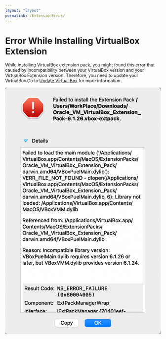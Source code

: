 ```yaml
---
layout: "layout"
permalink: /ExtensionError/
---
```


# Error While Installing VirtualBox Extension

While installing VirtualBox extension pack, you might found this error that caused by incompatibility between your VirtualBox version and your VirtualBox Extension version. Therefore, you need to update your VirtualBox.Go to [Update Virtual Box](https://FXDROS.github.io/os212/UpdateVirtualBox/) for more information.

![](./assets/images/VirtualBox/1.png)
